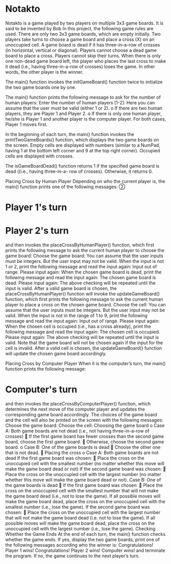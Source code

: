 # Notakto
Notakto is a game played by two players on multiple 3x3 game boards. It is said to be invented by Bob
In this project, the following game rules are used.
There are only two 3x3 game boards, which are empty initially.
Two players take turns to choose a game board and place a cross (X) on an unoccupied cell.
A game board is dead if it has three-in-a-row of crosses (in horizontal, vertical or diagonal).
Players cannot choose a dead game board to place a cross.
Players cannot skip their turns.
When there is only one non-dead game board left, the player who places the last cross to make
it dead (i.e., having three-in-a-row of crosses) loses the game. In other words, the other player
is the winner.

The main() function invokes the initGameBoard() function twice to initialize the two game boards one
by one. 

The main() function prints the following message to ask for the number of human players:
Enter the number of human players [1-2]:
Here you can assume that the user must be valid (either 1 or 2).
o If there are two human players, they are Player 1 and Player 2.
o If there is only one human player, he/she is Player 1 and another player is the computer player.
For both cases, Player 1 moves first.

In the beginning of each turn, the main() function invokes the printTwoGameBoards() function, which
displays the two game boards on the screen. Empty cells are displayed with numbers (similar to a
NumPad, having 1 at the bottom left corner and 9 at the top right corner). Occupied cells are displayed
with crosses.

The isGameBoardDead() function returns 1 if the specified game board is dead ((i.e., having three-in-a-
row of crosses). Otherwise, it returns 0.

Placing Cross by Human Player
Depending on who the current player is, the main() function prints one of the following messages:
②
# Player 1's turn #
# Player 2's turn #
and then invokes the placeCrossByHumanPlayer() function, which first prints the following message to
ask the current human player to choose the game board:
Choose the game board:
You can assume that the user inputs must be integers. But the user input may not be valid. When the
input is not 1 or 2, print the following message and read the input again:
Input out of range. Please input again:
When the chosen game board is dead, print the following message and read the input again:
The chosen game board is dead. Please input again:
The above checking will be repeated until the input is valid.
After a valid game board is chosen, the placeCrossByHumanPlayer() function will invoke the
updateGameBoard() function, which first prints the following message to ask the current human player
to place a cross on the chosen game board.
Choose the cell:
You can assume that the user inputs must be integers. But the user input may not be valid. When the
input is not in the range of 1 to 9, print the following message and read the input again:
Input out of range. Please input again:
When the chosen cell is occupied (i.e., has a cross already), print the following message and read the
input again:
The chosen cell is occupied. Please input again:
The above checking will be repeated until the input is valid. Note that the game board will not be
chosen again if the input for the cell is invalid.
After a valid cell is chosen, the updateGameBoard() function will update the chosen game board
accordingly.

Placing Cross by Computer Player
When it is the computer’s turn, the main() function prints the following message:
# Computer's turn #
and then invokes the placeCrossByComputerPlayer() function, which determines the next move of the
computer player and updates the corresponding game board accordingly. The choices of the game
board and the cell will also be printed on the screen with the following messages:
Choose the game board:
Choose the cell:
Choosing the game board
o Case A: Both game boards are not dead (i.e., not having three-in-a-row of crosses)
 If the first game board has fewer crosses than the second game board, choose
the first game board.
 Otherwise, choose the second game board.
o Case B: One of the game boards is dead
 Choose the other one that is not dead.
 Placing the cross
o Case A: Both game boards are not dead
If the first game board was chosen:
 Place the cross on the unoccupied cell with the smallest number (no
matter whether this move will make the game board dead or not)
If the second game board was chosen:
 Place the cross on the unoccupied cell with the largest number (no
matter whether this move will make the game board dead or not).
Case B: One of the game boards is dead
 If the first game board was chosen:
 Place the cross on the unoccupied cell with the smallest number that
will not make the game board dead (i.e., not to lose the game).
If all possible moves will make the game board dead, place the cross on
the unoccupied cell with the smallest number (i.e., lose the game).
If the second game board was chosen:
 Place the cross on the unoccupied cell with the largest number that will
not make the game board dead (i.e. not to lose the game).
If all possible moves will make the game board dead, place the cross on
the unoccupied cell with the largest number (i.e., lose the game).
Checking Whether the Game Ends
At the end of each turn, the main() function checks whether the game ends. If yes, display the two
game boards, print one of the following messages according who the winner is:
Congratulations! Player 1 wins!
Congratulations! Player 2 wins!
Computer wins!
and terminate the program. If no, the game continues to the next player’s turn.
